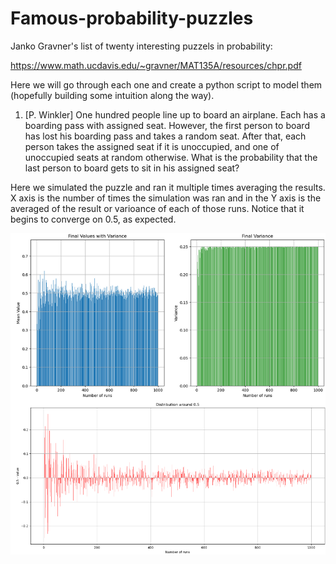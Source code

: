 # Famous-probability-puzzles
 
Janko Gravner's list of twenty interesting puzzels in probability:

https://www.math.ucdavis.edu/~gravner/MAT135A/resources/chpr.pdf

Here we will go through each one and create a python script to model them (hopefully building some intuition along the way).

1. [P. Winkler] One hundred people line up to board an airplane. Each has a boarding pass with
assigned seat. However, the first person to board has lost his boarding pass and takes a random
seat. After that, each person takes the assigned seat if it is unoccupied, and one of unoccupied
seats at random otherwise. What is the probability that the last person to board gets to sit in
his assigned seat?

Here we simulated the puzzle and ran it multiple times averaging the results. X axis is the number of times the simulation was ran and in the Y axis is the averaged of the result or varioance of each of those runs. Notice that it begins to converge on 0.5, as expected.

![Alt text](N1.png)
